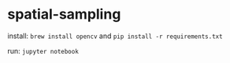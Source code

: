 # spatial-sampling

install: `brew install opencv` and `pip install -r requirements.txt`

run: `jupyter notebook`
